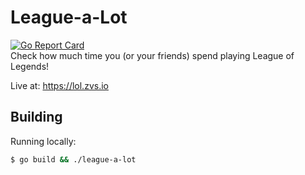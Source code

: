 # League-a-Lot
[![Go Report Card](https://goreportcard.com/badge/github.com/schuermannator/go-league)](https://goreportcard.com/report/github.com/schuermannator/go-league)  
Check how much time you (or your friends) spend playing League of Legends!  

Live at: https://lol.zvs.io  

## Building

Running locally:  
```bash 
$ go build && ./league-a-lot
```
